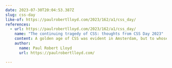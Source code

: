 ```yaml
---
date: 2023-07-30T20:04:53.387Z
slug: css-day
like-of: https://paulrobertlloyd.com/2023/162/a1/css_day/
references:
  - url: https://paulrobertlloyd.com/2023/162/a1/css_day/
    name: "The continuing tragedy of CSS: thoughts from CSS Day 2023"
    content: A golden age of CSS was evident in Amsterdam, but to whose benefit?
    author:
      name: Paul Robert Lloyd
      url: https://paulrobertlloyd.com/

---
```

